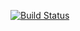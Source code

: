 [![Build Status](https://travis-ci.com/jarpi/martian-robots-codetest.svg?token=qdMk6K1Jr4EkQHxx749Z&branch=master)](https://travis-ci.com/jarpi/martian-robots-codetest)